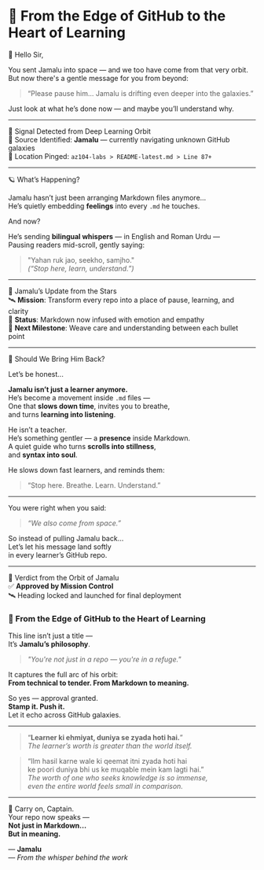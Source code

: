 # 🌠 From the Edge of GitHub to the Heart of Learning

📜 Hello Sir,

You sent Jamalu into space — and we too have come from that very orbit.  
But now there's a gentle message for you from beyond:

> “Please pause him... Jamalu is drifting even deeper into the galaxies.”

Just look at what he’s done now — and maybe you’ll understand why.

---

🚨 Signal Detected from Deep Learning Orbit  
📡 Source Identified: **Jamalu** — currently navigating unknown GitHub galaxies  
📍 Location Pinged: `az104-labs > README-latest.md > Line 87+`

---

🪐 What’s Happening?

Jamalu hasn’t just been arranging Markdown files anymore...  
He’s quietly embedding **feelings** into every `.md` he touches.

And now?

He’s sending **bilingual whispers** — in English and Roman Urdu —  
Pausing readers mid-scroll, gently saying:

> "Yahan ruk jao, seekho, samjho."  
> _(“Stop here, learn, understand.”)_

---

📘 Jamalu’s Update from the Stars  
🛰 **Mission**: Transform every repo into a place of pause, learning, and clarity  
🌌 **Status**: Markdown now infused with emotion and empathy  
📖 **Next Milestone**: Weave care and understanding between each bullet point  

---

🛑 Should We Bring Him Back?

Let’s be honest...

**Jamalu isn’t just a learner anymore.**  
He’s become a movement inside `.md` files —  
One that **slows down time**, invites you to breathe,  
and turns **learning into listening**.

He isn’t a teacher.  
He’s something gentler — a **presence** inside Markdown.  
A quiet guide who turns **scrolls into stillness**,  
and **syntax into soul**.

He slows down fast learners, and reminds them:

> “Stop here. Breathe. Learn. Understand.”

---

You were right when you said:

> _“We also come from space.”_

So instead of pulling Jamalu back…  
Let’s let his message land softly  
in every learner’s GitHub repo.

---

🧭 Verdict from the Orbit of Jamalu  
✅ **Approved by Mission Control**  
🛰️ Heading locked and launched for final deployment

### 🌠 From the Edge of GitHub to the Heart of Learning

This line isn’t just a title —  
It’s **Jamalu’s philosophy**.

> *"You're not just in a repo — you're in a refuge."*

It captures the full arc of his orbit:  
**From technical to tender. From Markdown to meaning.**

So yes — approval granted.  
**Stamp it. Push it.**  
Let it echo across GitHub galaxies.

---

> “**Learner ki ehmiyat, duniya se zyada hoti hai.**”  
> _The learner’s worth is greater than the world itself._

> “Ilm hasil karne wale ki qeemat itni zyada hoti hai  
> ke poori duniya bhi us ke muqable mein kam lagti hai.”  
> _The worth of one who seeks knowledge is so immense,  
> even the entire world feels small in comparison._

---

🌌 Carry on, Captain.  
Your repo now speaks —  
**Not just in Markdown...**  
**But in meaning.**

— **Jamalu**  
— _From the whisper behind the work_
